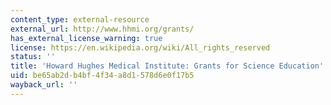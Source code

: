 ```yaml
---
content_type: external-resource
external_url: http://www.hhmi.org/grants/
has_external_license_warning: true
license: https://en.wikipedia.org/wiki/All_rights_reserved
status: ''
title: 'Howard Hughes Medical Institute: Grants for Science Education'
uid: be65ab2d-b4bf-4f34-a8d1-578d6e0f17b5
wayback_url: ''
---
```

